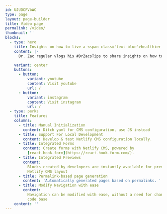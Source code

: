```yaml
---
id: UJUDCFVbWC
type: page
layout: page-builder
title: Video page
permalink: /video/
thumbnail: ''
blocks:
  - type: hero
    title: Insights on how to live a <span class='text-blue'>healthier life</span>.
    content: |-
      Dr. Zac regular vlogs his #DrZacsTips to share insights on how to live a healthier life. Follow Dr Zac on Instagram <a target='_blank' href='https://www.instagram.com/drzac.co/' class='underlined-link'>@drzac.co</a> for a daily dose of health tips, hacks and facts.

    variant: center
    buttons:
      - button:
          variant: youtube
          content: Visit youtube
          url: /
      - button:
          variant: instagram
          content: Visit instagram
          url: /
  - type: perks
    title: Features
    columns:
      - title: Manual Initialization
        content: Ditch yaml for CMS configuration, use JS instead
      - title: Support For Local Development
        content: Develop & test Netlify CMS configuration locally.
      - title: Integrated Forms
        content: Create forms with Netlify CMS, powered by
          [react-hook-form](https://react-hook-form.com/).
      - title: Integrated Previews
        content:
          Blocks created by developers are instantly available for previews from
          Netlify CMS layout
      - title: Permalink-based page generation
        content: 'Automatically generated pages based on permalinks. '
      - title: Modify Navigation with ease
        content:
          Navigation can be modified with ease, without a need for changing the
          code base
    content: ''
---
```

